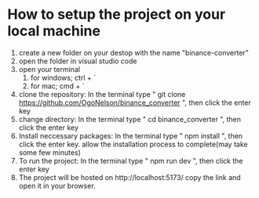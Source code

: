 # How to setup the project on your local machine

1. create a new folder on your destop with the name "binance-converter"
2. open the folder in visual studio code
3. open your terminal
   1. for windows; ctrl + `
   2. for mac; cmd + `
4. clone the repository: In the terminal type " git clone https://github.com/OgoNelson/binance_converter ", then click the enter key
5. change directory: In the terminal type " cd binance_converter ", then click the enter key
6. Install neccessary packages: In the terminal type " npm install ", then click the enter key. allow the installation process to complete(may take some few minutes)
7. To run the project: In the terminal type " npm run dev ", then click the enter key
8. The project will be hosted on http://localhost:5173/ copy the link and open it in your browser.
